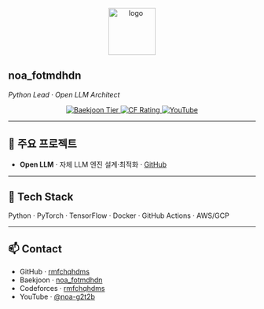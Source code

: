 <!-- centered logo & title -->
<p align="center">
  <img src="assets/logo.png" width="96" alt="logo"/>
  <br/>
  <strong><h2>noa_fotmdhdn</h2></strong>
  <em>Python Lead · Open LLM Architect</em>
</p>

<p align="center">
  <a href="https://www.acmicpc.net/user/noa_fotmdhdn">
    <img src="https://static.solved.ac/badges/solvedac/noa_fotmdhdn.svg" alt="Baekjoon Tier"/>
  </a>
  <a href="https://codeforces.com/profile/rmfchqhdms">
    <img src="https://cf-w-badge.vercel.app/api/badge/rmfchqhdms" alt="CF Rating"/>
  </a>
  <a href="https://www.youtube.com/@noa-g2t2b/videos">
    <img src="https://img.shields.io/youtube/channel-subscriptions/UC_bBeMOyS2l2wM2Lnr_W8fg?style=social" alt="YouTube"/>
  </a>
</p>

---

## 📂 주요 프로젝트
- **Open LLM** · 자체 LLM 엔진 설계·최적화 · [GitHub](https://github.com/rmfchqhdms/open-llm)

---

## 🚀 Tech Stack
Python · PyTorch · TensorFlow · Docker · GitHub Actions · AWS/GCP

---

## 📫 Contact
- GitHub · [rmfchqhdms](https://github.com/rmfchqhdms)  
- Baekjoon · [noa_fotmdhdn](https://www.acmicpc.net/user/noa_fotmdhdn)  
- Codeforces · [rmfchqhdms](https://codeforces.com/profile/rmfchqhdms)  
- YouTube · [@noa-g2t2b](https://www.youtube.com/@noa-g2t2b/videos)  
